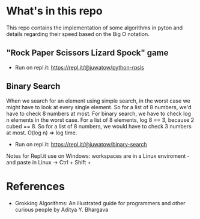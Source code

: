 # What's in this repo
This repo contains the implementation of some algorithms in pyton and details regarding their speed based on the Big O notation.

## "Rock Paper Scissors Lizard Spock" game
- Run on repl.it: https://repl.it/@juwatow/python-rpsls

## Binary Search
When we search for an element using simple search, in the worst case we might have to look at every single element. So for a list of 8 numbers, we'd have to check 8 numbers at most. For binary search, we have to check log n elements in the worst case. For a list of 8 elements, log 8 == 3, because 2 cubed == 8. So for a list of 8 numbers, we would have to check 3 numbers at most. O(log n) => log time.
- Run on repl.it: https://repl.it/@juwatow/binary-search



Notes for Repl.it use on Windows:
workspaces are in a Linux enviroment - and paste in Linux -> Ctrl + Shift + 

# References
- Grokking Algorithms: An illustrated guide for programmers and other curious people by Aditya Y. Bhargava